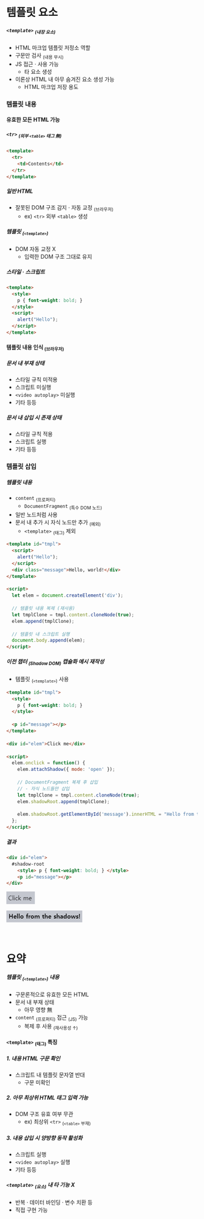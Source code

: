 템플릿 요소
====

##### `<template>` <sub>(내장 요소)</sub>
- HTML 마크업 템플릿 저정소 역할
- 구문만 검사 <sub>(내용 무시)</sub>
- JS 접근 · 사용 가능
  - 타 요소 생성
- 이론상 HTML 내 아무 숨겨진 요소 생성 가능
  - HTML 마크업 저장 용도

### 템플릿 내용

#### 유효한 모든 HTML 가능

##### `<tr>` <sub>(외부 `<table>` 태그 無)</sub>
```html
<template>
  <tr>
    <td>Contents</td>
  </tr>
</template>
```

##### 일반 HTML
- 잘못된 DOM 구조 감지 · 자동 교정 <sub>(브라우저)</sub>
  - ex\) `<tr>` 외부 `<table>` 생성

##### 템플릿 <sub>(`<template>`)</sub>
- DOM 자동 교정 X
  - 입력한 DOM 구조 그대로 유지

##### 스타일 · 스크립트
```html
<template>
  <style>
    p { font-weight: bold; }
  </style>
  <script>
    alert("Hello");
  </script>
</template>
```

#### 템플릿 내용 인식 <sub>(브라우저)</sub>

##### 문서 내 부재 상태
- 스타일 규칙 미적용
- 스크립트 미실행
- `<video autoplay>` 미실행
- 기타 등등

##### 문서 내 삽입 시 존재 상태
- 스타일 규칙 적용
- 스크립트 실행
- 기타 등등

### 템플릿 삽입

##### 템플릿 내용
- `content` <sub>(프로퍼티)</sub>
  - `DocumentFragment` <sub>(특수 DOM 노드)</sub>
- 일반 노드처럼 사용
- 문서 내 추가 시 자식 노드만 추가 <sub>(예외)</sub>
  - `<template>` <sub>(태그)</sub> 제외
```html
<template id="tmpl">
  <script>
    alert("Hello");
  </script>
  <div class="message">Hello, world!</div>
</template>

<script>
  let elem = document.createElement('div');

  // 템플릿 내용 복제 (재사용)
  let tmplClone = tmpl.content.cloneNode(true);
  elem.append(tmplClone);

  // 템플릿 내 스크립트 실행
  document.body.append(elem);
</script>
```

##### 이전 챕터 <sub>(Shadow DOM)</sub> 캡슐화 예시 재작성
- 템플릿 <sub>(`<template>`)</sub> 사용
```html
<template id="tmpl">
  <style>
    p { font-weight: bold; }
  </style>

  <p id="message"></p>
</template>

<div id="elem">Click me</div>

<script>
  elem.onclick = function() {
    elem.attachShadow({ mode: 'open' });

    // DocumentFragment 복제 후 삽입
    // - 자식 노드들만 삽입
    let tmplClone = tmpl.content.cloneNode(true);
    elem.shadowRoot.append(tmplClone);

    elem.shadowRoot.getElementById('message').innerHTML = "Hello from the shadows!";
  };
</script>
```

##### 결과
```html
<div id="elem">
  #shadow-root
    <style> p { font-weight: bold; } </style>
    <p id="message"></p>
</div>
```

![inserting-template-1](../../images/03/06/04/inserting-template-1.png)

![inserting-template-2](../../images/03/06/04/inserting-template-2.png)

<br />

요약
====

##### 템플릿 <sub>(`<template>`)</sub> 내용
- 구문론적으로 유효한 모든 HTML
- 문서 내 부재 상태
  - 아무 영향 無
- `content` <sub>(프로퍼티)</sub> 접근 <sub>(JS)</sub> 가능
  - 복제 후 사용 <sub>(재사용성 ↑)</sub>

#### `<template>` <sub>(태그)</sub> 특징

##### 1. 내용 HTML 구문 확인
- 스크립트 내 템플릿 문자열 반대
  - 구문 미확인

##### 2. 아무 최상위 HTML 태그 입력 가능
- DOM 구조 유효 여부 무관
  - ex\) 최상위 `<tr>` <sub>(`<table>` 부재)</sub>

##### 3. 내용 삽입 시 양방향 동작 활성화
- 스크립트 실행
- `<video autoplay>` 실행
- 기타 등등

##### `<template>` <sub>(요소)</sub> 내 타 기능 X
- 반복 · 데이터 바인딩 · 변수 치환 등
- 직접 구현 가능
